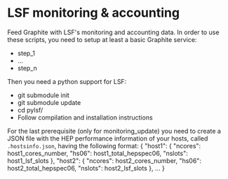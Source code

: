LSF monitoring & accounting
==========

Feed Graphite with LSF's monitoring and accounting data. In order to use these scripts, 
you need to setup at least a basic Graphite service:
* step_1
* ...
* step_n

Then you need a python support for LSF:
* git submodule init
* git submodule update
* cd pylsf/
* Follow compilation and installation instructions

For the last prerequisite (only for monitoring_update) you need to create a JSON file 
with the HEP performance information of your hosts, called `.hostsinfo.json`, having
the following format:
    {
        "host1": { "ncores": host1_cores_number, "hs06": host1_total_hepspec06, "nslots": host1_lsf_slots },
        "host2": { "ncores": host2_cores_number, "hs06": host2_total_hepspec06, "nslots": host2_lsf_slots },
        ...
    }

